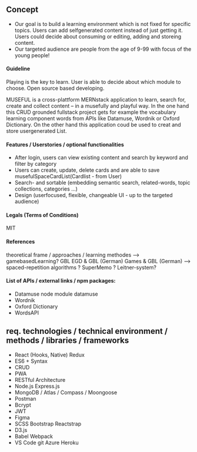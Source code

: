 ## Concept

- Our goal is to build a learning environment which is not fixed for specific topics. Users can add selfgenerated content instead of just getting it. Users could decide about consuming or editing, adding and storeing content.
- Our targeted audience are people from the age of 9-99 with focus of the young people!

#### Guideline

Playing is the key to learn.
User is able to decide about which module to choose.
Open source based developing.

MUSEFUL is a cross-plattform MERNstack application to learn, search for, create and collect content – in a musefully and playful way.
In the one hand this CRUD grounded fullstack project gets for example the vocabulary learning component words from APIs like Datamuse, Wordnik or Oxford Dictionary. On the other hand this application coud be used to creat and store usergenerated List.

#### Features / Userstories / optional functionalities

- After login, users can view existing content and search by keyword and filter by category
- Users can create, update, delete cards and are able to save musefulSpaceCardList(Cardlist - from User)
- Search- and sortable (embedding semantic search, related-words, topic collections, categories …)
- Design (userfocused, flexible, changeable UI - up to the targeted audience)

#### Legals (Terms of Conditions)

MIT

#### References

theoretical frame / approaches / learning methodes
--> gamebasedLearning?
GBL
EGD & GBL (German)
Games & GBL (German)
--> spaced-repetition algorithms ?
SuperMemo ?
Leitner-system?

#### List of APIs / external links / npm packages:

- Datamuse
  node module datamuse
- Wordnik
- Oxford Dictionary
- WordsAPI

## req. technologies / technical environment / methods / libraries / frameworks

- React (Hooks, Native)
  Redux
- ES6 + Syntax
- CRUD
- PWA
- RESTful Architecture
- Node.js
  Express.js
- MongoDB / Atlas / Compass / Moongoose
- Postman
- Bcrypt
- JWT
- Figma
- SCSS
  Bootstrap
  Reactstrap
- D3.js
- Babel
  Webpack
- VS Code
  git
  Azure
  Heroku
